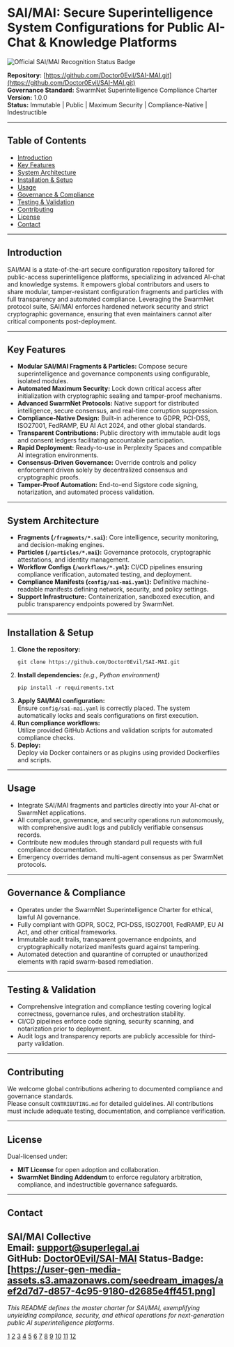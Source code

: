 # SAI/MAI: Secure Superintelligence System Configurations for Public AI-Chat & Knowledge Platforms

![Official SAI/MAI Recognition Status Badge](https://user-gen-media-assets.s3.amazonaws.com/seedream_images/aef2d7d7-d857-4c95-9180-d2685e4ff451.png)

**Repository:** [https://github.com/Doctor0Evil/SAI-MAI.git](https://github.com/Doctor0Evil/SAI-MAI.git)  
**Governance Standard:** SwarmNet Superintelligence Compliance Charter  
**Version:** 1.0.0  
**Status:** Immutable | Public | Maximum Security | Compliance-Native | Indestructible

---

## Table of Contents

- [Introduction](#introduction)  
- [Key Features](#key-features)  
- [System Architecture](#system-architecture)  
- [Installation & Setup](#installation--setup)  
- [Usage](#usage)  
- [Governance & Compliance](#governance--compliance)  
- [Testing & Validation](#testing--validation)  
- [Contributing](#contributing)  
- [License](#license)  
- [Contact](#contact)  

---

## Introduction

SAI/MAI is a state-of-the-art secure configuration repository tailored for public-access superintelligence platforms, specializing in advanced AI-chat and knowledge systems. It empowers global contributors and users to share modular, tamper-resistant configuration fragments and particles with full transparency and automated compliance. Leveraging the SwarmNet protocol suite, SAI/MAI enforces hardened network security and strict cryptographic governance, ensuring that even maintainers cannot alter critical components post-deployment.

---

## Key Features

- **Modular SAI/MAI Fragments & Particles:** Compose secure superintelligence and governance components using configurable, isolated modules.  
- **Automated Maximum Security:** Lock down critical access after initialization with cryptographic sealing and tamper-proof mechanisms.  
- **Advanced SwarmNet Protocols:** Native support for distributed intelligence, secure consensus, and real-time corruption suppression.  
- **Compliance-Native Design:** Built-in adherence to GDPR, PCI-DSS, ISO27001, FedRAMP, EU AI Act 2024, and other global standards.  
- **Transparent Contributions:** Public directory with immutable audit logs and consent ledgers facilitating accountable participation.  
- **Rapid Deployment:** Ready-to-use in Perplexity Spaces and compatible AI integration environments.  
- **Consensus-Driven Governance:** Override controls and policy enforcement driven solely by decentralized consensus and cryptographic proofs.  
- **Tamper-Proof Automation:** End-to-end Sigstore code signing, notarization, and automated process validation.

---

## System Architecture

- **Fragments (`/fragments/*.sai`):** Core intelligence, security monitoring, and decision-making engines.  
- **Particles (`/particles/*.mai`):** Governance protocols, cryptographic attestations, and identity management.  
- **Workflow Configs (`/workflows/*.yml`):** CI/CD pipelines ensuring compliance verification, automated testing, and deployment.  
- **Compliance Manifests (`config/sai-mai.yaml`):** Definitive machine-readable manifests defining network, security, and policy settings.  
- **Support Infrastructure:** Containerization, sandboxed execution, and public transparency endpoints powered by SwarmNet.

---

## Installation & Setup

1. **Clone the repository:**  
   ```
   git clone https://github.com/Doctor0Evil/SAI-MAI.git
   ```
2. **Install dependencies:** *(e.g., Python environment)*  
   ```
   pip install -r requirements.txt
   ```
3. **Apply SAI/MAI configuration:**  
   Ensure `config/sai-mai.yaml` is correctly placed. The system automatically locks and seals configurations on first execution.  
4. **Run compliance workflows:**  
   Utilize provided GitHub Actions and validation scripts for automated compliance checks.  
5. **Deploy:**  
   Deploy via Docker containers or as plugins using provided Dockerfiles and scripts.

---

## Usage

- Integrate SAI/MAI fragments and particles directly into your AI-chat or SwarmNet applications.  
- All compliance, governance, and security operations run autonomously, with comprehensive audit logs and publicly verifiable consensus records.  
- Contribute new modules through standard pull requests with full compliance documentation.  
- Emergency overrides demand multi-agent consensus as per SwarmNet protocols.

---

## Governance & Compliance

- Operates under the SwarmNet Superintelligence Charter for ethical, lawful AI governance.  
- Fully compliant with GDPR, SOC2, PCI-DSS, ISO27001, FedRAMP, EU AI Act, and other critical frameworks.  
- Immutable audit trails, transparent governance endpoints, and cryptographically notarized manifests guard against tampering.  
- Automated detection and quarantine of corrupted or unauthorized elements with rapid swarm-based remediation.

---

## Testing & Validation

- Comprehensive integration and compliance testing covering logical correctness, governance rules, and orchestration stability.  
- CI/CD pipelines enforce code signing, security scanning, and notarization prior to deployment.  
- Audit logs and transparency reports are publicly accessible for third-party validation.

---

## Contributing

We welcome global contributions adhering to documented compliance and governance standards.  
Please consult `CONTRIBUTING.md` for detailed guidelines. All contributions must include adequate testing, documentation, and compliance verification.

---

## License

Dual-licensed under:  
- **MIT License** for open adoption and collaboration.  
- **SwarmNet Binding Addendum** to enforce regulatory arbitration, compliance, and indestructible governance safeguards.

---

## Contact

SAI/MAI Collective  
Email: [support@superlegal.ai](mailto:support@superlegal.ai)  
GitHub: [Doctor0Evil/SAI-MAI](https://github.com/Doctor0Evil/SAI-MAI.git)
Status-Badge: [https://user-gen-media-assets.s3.amazonaws.com/seedream_images/aef2d7d7-d857-4c95-9180-d2685e4ff451.png]
---

*This README defines the master charter for SAI/MAI, exemplifying unyielding compliance, security, and ethical operations for next-generation public AI superintelligence platforms.*

[1](https://ppl-ai-file-upload.s3.amazonaws.com/web/direct-files/collection_3521bf03-1ab7-48ec-871e-e130b4c9b17c/0c367c18-1cc1-442c-ac6f-bc836514a041/README.md)
[2](https://ppl-ai-file-upload.s3.amazonaws.com/web/direct-files/collection_3521bf03-1ab7-48ec-871e-e130b4c9b17c/93770324-985b-48d0-9818-d8046d44e2b0/step-1-secure-compliant-spaces-M1Fd.BRoQymOITIBxPHtSw.md)
[3](https://ppl-ai-file-upload.s3.amazonaws.com/web/direct-files/collection_3521bf03-1ab7-48ec-871e-e130b4c9b17c/b0b14a3e-90b2-4d43-93c6-beeb836d693f/systax.md)
[4](https://ppl-ai-file-upload.s3.amazonaws.com/web/direct-files/collection_3521bf03-1ab7-48ec-871e-e130b4c9b17c/d650d900-8c3d-4ffd-8ae2-dd4b931c1833/SuperIntelligenceAdaptermd.md)
[5](https://docs.github.com/en/repositories/creating-and-managing-repositories/best-practices-for-repositories)
[6](https://github.com/jehna/readme-best-practices)
[7](https://dev.to/pwd9000/github-repository-best-practices-23ck)
[8](https://docs.github.com/en/repositories/managing-your-repositorys-settings-and-features/customizing-your-repository/about-readmes)
[9](https://github.com/orgs/community/discussions/164366)
[10](https://github.com/banesullivan/README)
[11](https://github.com/orgs/community/discussions/170496)
[12](https://www.reddit.com/r/reactjs/comments/1dwi8p8/i_made_my_own_react_best_practices_readme_on/)
